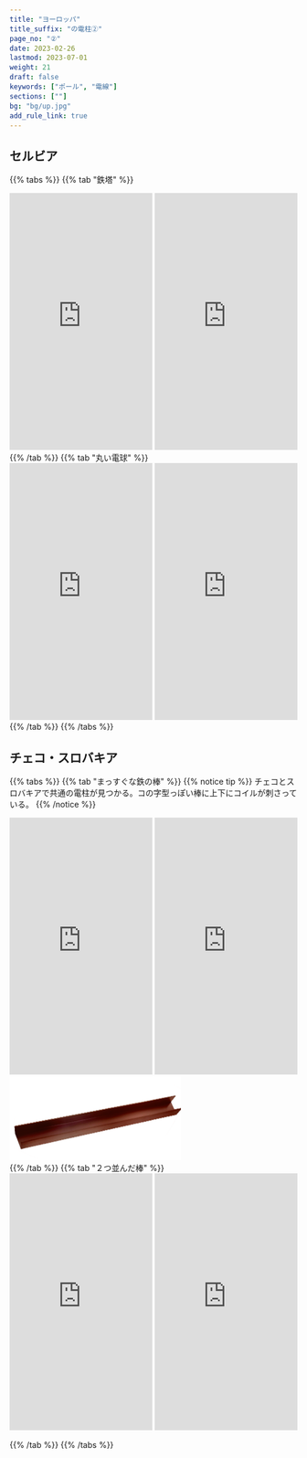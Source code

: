 ```yaml
---
title: "ヨーロッパ"
title_suffix: "の電柱②"
page_no: "②"
date: 2023-02-26
lastmod: 2023-07-01
weight: 21
draft: false
keywords: ["ポール", "電線"]
sections: [""]
bg: "bg/up.jpg"
add_rule_link: true
---
```



## セルビア

{{% tabs %}}
{{% tab "鉄塔" %}}
<div class="googlemap-if">
<iframe src="https://www.google.com/maps/embed?pb=!4v1686308074970!6m8!1m7!1sP77Cl5MhZDIdPzBvLDCd4A!2m2!1d45.37508093988659!2d20.06254718369127!3f28.67917983132158!4f0.3532942720845398!5f2.5103856977597823" width="250" height="450" style="border:0;" allowfullscreen="" loading="lazy" referrerpolicy="no-referrer-when-downgrade"></iframe>
<iframe src="https://www.google.com/maps/embed?pb=!4v1686308344949!6m8!1m7!1ssp7Lu2LTB6FVcw3dY4BClg!2m2!1d43.22189679151939!2d22.31493161296106!3f212.0753471400689!4f12.891456495584038!5f1.5353860272464637" width="250" height="450" style="border:0;" allowfullscreen="" loading="lazy" referrerpolicy="no-referrer-when-downgrade"></iframe>
</div>
{{% /tab %}}
{{% tab "丸い電球" %}}
<div class="googlemap-if">
<iframe src="https://www.google.com/maps/embed?pb=!4v1686314568871!6m8!1m7!1si9rzobQFP4Os68ZkRaBAxw!2m2!1d43.98911147213687!2d20.84550091900998!3f41.6161568561028!4f12.60588196150303!5f2.1959668888822668" width="250" height="450" style="border:0;" allowfullscreen="" loading="lazy" referrerpolicy="no-referrer-when-downgrade"></iframe>
<iframe src="https://www.google.com/maps/embed?pb=!4v1686314669697!6m8!1m7!1sO2aA2RNQxMu4O4DwQf4b_w!2m2!1d42.99512458520814!2d21.95204586055933!3f57.03643679840653!4f7.52740472193598!5f1.3270147405865347" width="250" height="450" style="border:0;" allowfullscreen="" loading="lazy" referrerpolicy="no-referrer-when-downgrade"></iframe>
</div>
{{% /tab %}}
{{% /tabs %}}

## チェコ・スロバキア


{{% tabs %}}
{{% tab "まっすぐな鉄の棒" %}}
{{% notice tip %}}
チェコとスロバキアで共通の電柱が見つかる。コの字型っぽい棒に上下にコイルが刺さっている。
{{% /notice %}}

<div class="googlemap-if">
<iframe src="https://www.google.com/maps/embed?pb=!4v1686594386635!6m8!1m7!1sxH6l7uYoKzjXj28AC1K9pQ!2m2!1d49.38437426271587!2d15.36905043271308!3f44.10100217882954!4f29.88161714379865!5f3.325193203789971" width="250" height="450" style="border:0;" allowfullscreen="" loading="lazy" referrerpolicy="no-referrer-when-downgrade"></iframe>
<iframe src="https://www.google.com/maps/embed?pb=!4v1686594548149!6m8!1m7!1sXNYT_36W9Z5DDiGTZ3S2Mw!2m2!1d49.70806573351916!2d13.41885583096088!3f191.27219417026123!4f37.06150617937257!5f3.325193203789971" width="250" height="450" style="border:0;" allowfullscreen="" loading="lazy" referrerpolicy="no-referrer-when-downgrade"></iframe>
</div>

<div class="googlemap-if unclickable">
<img src="../../../rule/europe/czechia/bar.png" width="300px">
</div>
{{% /tab %}}
{{% tab "２つ並んだ棒" %}}

<div class="googlemap-if">
<iframe src="https://www.google.com/maps/embed?pb=!4v1686595475450!6m8!1m7!1s6TWCtY6MYfHQD4_CG75V3A!2m2!1d49.18196165848737!2d16.48964443755139!3f44.432808772408805!4f29.841552503123765!5f3.325193203789971" width="250" height="450" style="border:0;" allowfullscreen="" loading="lazy" referrerpolicy="no-referrer-when-downgrade"></iframe>
<iframe src="https://www.google.com/maps/embed?pb=!4v1686595823142!6m8!1m7!1suzL342DLxTlHpBt6_vc6PA!2m2!1d49.12844432927459!2d16.6558420676652!3f149.51272206811763!4f39.53331163003605!5f3.325193203789971" width="250" height="450" style="border:0;" allowfullscreen="" loading="lazy" referrerpolicy="no-referrer-when-downgrade"></iframe>
</div>

{{% /tab %}}
{{% /tabs %}}